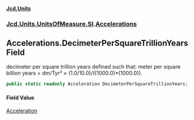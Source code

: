 #### [Jcd.Units](index.md 'index')

### [Jcd.Units.UnitsOfMeasure.SI](Jcd.Units.UnitsOfMeasure.SI.md 'Jcd.Units.UnitsOfMeasure.SI').[Accelerations](Accelerations.md 'Jcd.Units.UnitsOfMeasure.SI.Accelerations')

## Accelerations.DecimeterPerSquareTrillionYears Field

decimeter per square trillion years defined such that: meter per square billion years = dm/Tyr² ×
(1.0/10.0)/((1000.0)*(1000.0)).

```csharp
public static readonly Acceleration DecimeterPerSquareTrillionYears;
```

#### Field Value

[Acceleration](Acceleration.md 'Jcd.Units.UnitTypes.Acceleration')
